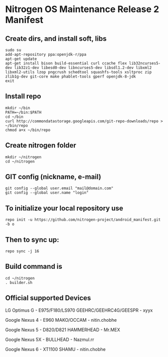 Nitrogen OS Maintenance Release 2 Manifest
====================

Create dirs, and install soft, libs
-----------------------------------

    sudo su
    add-apt-repository ppa:openjdk-r/ppa
    apt-get update
    apt-get install bison build-essential curl ccache flex lib32ncurses5-dev lib32z1-dev libesd0-dev libncurses5-dev libsdl1.2-dev libxml2 libxml2-utils lzop pngcrush schedtool squashfs-tools xsltproc zip zlib1g-dev git-core make phablet-tools gperf openjdk-8-jdk
    exit
    
    
Install repo
------------

    mkdir ~/bin
    PATH=~/bin:$PATH
    cd ~/bin
    curl http://commondatastorage.googleapis.com/git-repo-downloads/repo > ~/bin/repo
    chmod a+x ~/bin/repo
    

Create nitrogen folder
----------------------

    mkdir ~/nitrogen
    cd ~/nitrogen
    

GIT config (nickname, e-mail)
-----------------------------

    git config --global user.email "mail@domain.com"
    git config --global user.name "login"
    

To initialize your local repository use
---------------------------------------

    repo init -u https://github.com/nitrogen-project/android_manifest.git -b o
    

Then to sync up:
----------------

    repo sync -j 16

Build command is
----------------

    cd ~/nitrogen
    . builder.sh

Official supported Devices
-----------------

   LG Optimus G - E975/F180/LS970 GEEHRC/GEEHRC4G/GEESPR - xyyx

   Google Nexus 4 - E960 MAKO/OCCAM - nitin.chobhe

   Google Nexus 5 - D820/D821 HAMMERHEAD - Mr.MEX
   
   Google Nexus 5X - BULLHEAD - Nazmul.rr

   Google Nexus 6 - XT1100 SHAMU - nitin.chobhe

